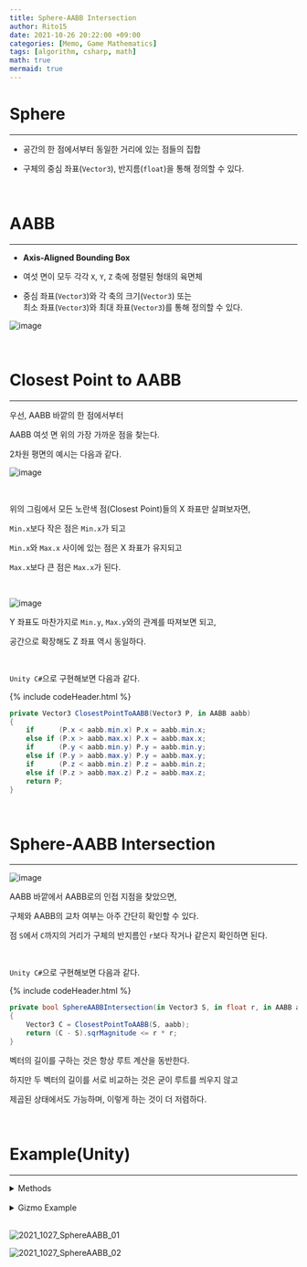 ```yaml
---
title: Sphere-AABB Intersection
author: Rito15
date: 2021-10-26 20:22:00 +09:00
categories: [Memo, Game Mathematics]
tags: [algorithm, csharp, math]
math: true
mermaid: true
---
```


# Sphere
---

- 공간의 한 점에서부터 동일한 거리에 있는 점들의 집합

- 구체의 중심 좌표(`Vector3`), 반지름(`float`)을 통해 정의할 수 있다.

<br>

# AABB
---

- **Axis-Aligned Bounding Box**

- 여섯 면이 모두 각각 `X`, `Y`, `Z` 축에 정렬된 형태의 육면체

- 중심 좌표(`Vector3`)와 각 축의 크기(`Vector3`) 또는<br>
  최소 좌표(`Vector3`)와 최대 좌표(`Vector3`)를 통해 정의할 수 있다.

![image](https://user-images.githubusercontent.com/42164422/138880458-b2609c93-18e5-4992-9210-73969d44e9be.png)

<br>


# Closest Point to AABB
---

우선, AABB 바깥의 한 점에서부터

AABB 여섯 면 위의 가장 가까운 점을 찾는다.

2차원 평면의 예시는 다음과 같다.

![image](https://user-images.githubusercontent.com/42164422/139316985-67c19696-9487-4a2a-9d21-840dfdcd3045.png)

<br>

위의 그림에서 모든 노란색 점(Closest Point)들의 X 좌표만 살펴보자면,

`Min.x`보다 작은 점은 `Min.x`가 되고

`Min.x`와 `Max.x` 사이에 있는 점은 X 좌표가 유지되고

`Max.x`보다 큰 점은 `Max.x`가 된다.

<br>

![image](https://user-images.githubusercontent.com/42164422/138888752-6d2ba76a-8575-4690-ab0c-f1d1b9e56106.png)

Y 좌표도 마찬가지로 `Min.y`, `Max.y`와의 관계를 따져보면 되고,

공간으로 확장해도 Z 좌표 역시 동일하다.

<br>

`Unity C#`으로 구현해보면 다음과 같다.

{% include codeHeader.html %}
```cs
private Vector3 ClosestPointToAABB(Vector3 P, in AABB aabb)
{
    if      (P.x < aabb.min.x) P.x = aabb.min.x;
    else if (P.x > aabb.max.x) P.x = aabb.max.x;
    if      (P.y < aabb.min.y) P.y = aabb.min.y;
    else if (P.y > aabb.max.y) P.y = aabb.max.y;
    if      (P.z < aabb.min.z) P.z = aabb.min.z;
    else if (P.z > aabb.max.z) P.z = aabb.max.z;
    return P;
}
```

<br>


# Sphere-AABB Intersection
---

![image](https://user-images.githubusercontent.com/42164422/138890348-693edfd2-a53f-434d-987b-dd7193131602.png)

AABB 바깥에서 AABB로의 인접 지점을 찾았으면,

구체와 AABB의 교차 여부는 아주 간단히 확인할 수 있다.

점 `S`에서 `C`까지의 거리가 구체의 반지름인 `r`보다 작거나 같은지 확인하면 된다.

<br>

`Unity C#`으로 구현해보면 다음과 같다.

{% include codeHeader.html %}
```cs
private bool SphereAABBIntersection(in Vector3 S, in float r, in AABB aabb)
{
    Vector3 C = ClosestPointToAABB(S, aabb);
    return (C - S).sqrMagnitude <= r * r;
}
```

벡터의 길이를 구하는 것은 항상 루트 계산을 동반한다.

하지만 두 벡터의 길이를 서로 비교하는 것은 굳이 루트를 씌우지 않고

제곱된 상태에서도 가능하며, 이렇게 하는 것이 더 저렴하다.

<br>


# Example(Unity)
---

<details>
<summary markdown="span"> 
Methods
</summary>

{% include codeHeader.html %}
```cs
private struct AABB
{
    public Vector3 min;
    public Vector3 max;

    public static AABB FromBounds(in Bounds b)
    {
        return new AABB { min = b.min, max = b.max };
    }
}

/// <summary> 구체와 AABB의 교차 여부 확인 </summary>
private bool SphereAABBIntersection(in Vector3 S, in float r, in AABB aabb)
{
    Vector3 C = ClosestPointToAABB(S, aabb);
    return (C - S).sqrMagnitude <= r * r;
}

/// <summary> 한 점으로부터 AABB 위의 최단 지점 계산 </summary>
private Vector3 ClosestPointToAABB(Vector3 P, in AABB aabb)
{
    if      (P.x < aabb.min.x) P.x = aabb.min.x;
    else if (P.x > aabb.max.x) P.x = aabb.max.x;
    if      (P.y < aabb.min.y) P.y = aabb.min.y;
    else if (P.y > aabb.max.y) P.y = aabb.max.y;
    if      (P.z < aabb.min.z) P.z = aabb.min.z;
    else if (P.z > aabb.max.z) P.z = aabb.max.z;
    return P;
}
```

</details>

<br>

<details>
<summary markdown="span"> 
Gizmo Example
</summary>

{% include codeHeader.html %}
```cs
public Transform cube;
public Transform sphere;
public Mesh sphereMesh;

private void OnDrawGizmos()
{
    if (!cube || !sphere) return;

    Vector3 S = sphere.position;
    float r   = sphere.lossyScale.x * 0.5f;

    Bounds b  = new Bounds(cube.position, cube.lossyScale);
    AABB aabb = AABB.FromBounds(b);

    // Sphere - AABB 최단 지점
    Vector3 C = ClosestPointToAABB(S, aabb);

    Gizmos.color = Color.red;
    Gizmos.DrawLine(S, C);

    // Sphere - AABB 교차 검사
    if (SphereAABBIntersection(S, r, aabb))
    {
        Gizmos.DrawSphere(C, 0.1f);

        if (sphereMesh)
        {
            Gizmos.color = Color.yellow * 0.6f;
            Gizmos.DrawMesh(sphereMesh, S, Quaternion.identity, sphere.lossyScale * 1.01f);
        }
    }
}
```

</details>

<br>

![2021_1027_SphereAABB_01](https://user-images.githubusercontent.com/42164422/138936149-10e2e9a0-578c-4297-9bd8-80c32facd9e7.gif)

![2021_1027_SphereAABB_02](https://user-images.githubusercontent.com/42164422/138936167-a16855d0-5500-4413-a307-059f061fe765.gif)

<br>
